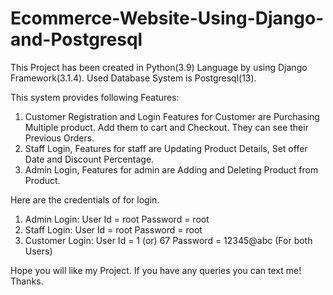 # Ecommerce-Website-Using-Django-and-Postgresql

This Project has been created in Python(3.9) Language by using Django Framework(3.1.4).
Used Database System is Postgresql(13).

This system provides following Features:
1) Customer Registration and Login
  Features for Customer are Purchasing Multiple product. Add them to cart and Checkout. They can see their Previous Orders.
2) Staff Login, 
  Features for staff are Updating Product Details, Set offer Date and Discount Percentage.
3) Admin Login,
  Features for admin are Adding and Deleting Product from Product.

Here are  the credentials of for login.
1) Admin Login:
    User Id = root
    Password = root
2) Staff Login:
    User Id = root
    Password = root
3) Customer Login:
    User Id = 1 (or) 67
    Password = 12345@abc (For both Users)
    
Hope you will like my Project.
If you have any queries you can text me!
Thanks.

    
